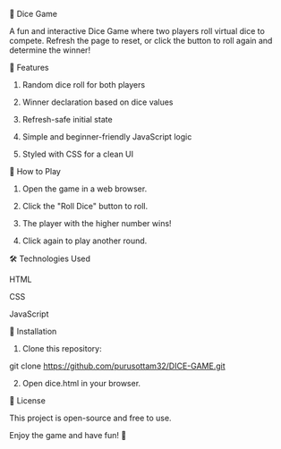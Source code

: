 🎲 Dice Game

A fun and interactive Dice Game where two players roll virtual dice to compete. Refresh the page to reset, or click the button to roll again and determine the winner!

📌 Features

1. Random dice roll for both players

2. Winner declaration based on dice values

3. Refresh-safe initial state

4. Simple and beginner-friendly JavaScript logic

5. Styled with CSS for a clean UI

🚀 How to Play

1. Open the game in a web browser.

2. Click the "Roll Dice" button to roll.

3. The player with the higher number wins!

4. Click again to play another round.

🛠️ Technologies Used

HTML

CSS

JavaScript

📂 Installation

1. Clone this repository:

git clone https://github.com/purusottam32/DICE-GAME.git

2. Open dice.html in your browser.

📜 License

This project is open-source and free to use.

Enjoy the game and have fun! 🎲


